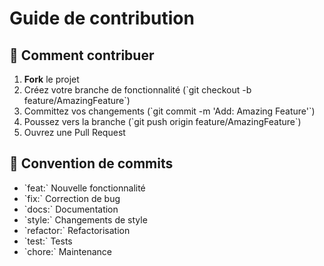 # Guide de contribution

## 🌟 Comment contribuer

1. **Fork** le projet
2. Créez votre branche de fonctionnalité (\`git checkout -b feature/AmazingFeature\`)
3. Committez vos changements (\`git commit -m 'Add: Amazing Feature'\`)
4. Poussez vers la branche (\`git push origin feature/AmazingFeature\`)
5. Ouvrez une Pull Request

## 📝 Convention de commits

- \`feat:\` Nouvelle fonctionnalité
- \`fix:\` Correction de bug
- \`docs:\` Documentation
- \`style:\` Changements de style
- \`refactor:\` Refactorisation
- \`test:\` Tests
- \`chore:\` Maintenance
